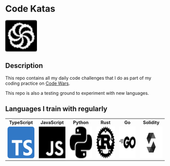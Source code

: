 # Code Katas

<img src="readme_assets/codewars.svg" alt="Code wars logo" width="100" height="100"/>

## Description

This repo contains all my daily code challenges that I do as part of my coding practice on [Code Wars](https://www.codewars.com/).

This repo is also a testing ground to experiment with new languages.

## Languages I train with regularly

<table>
  <tr>
    <th>TypeScript</th>
    <th>JavaScript</th>
    <th>Python</th>
    <th>Rust</th>
    <th>Go</th>
    <th>Solidity</th>
  </tr>
  <tr>
    <td><img src="readme_assets/ts.png" alt="Typescript" width="100" height="100"/></td>
    <td><img src="readme_assets/js.svg" alt="JavaScript" width="100" height="100"/></td>
    <td><img src="readme_assets/python.svg" alt="Python" width="100" height="100"/></td>
    <td><img src="readme_assets/rust.svg" alt="Rust" width="100" height="100"/></td>
    <td><img src="readme_assets/go.svg" alt="Go" width="100" height="100"/></td>
    <td><img src="readme_assets/solidity.svg" alt="Solidity" width="100" height="100"/></td>
  </tr>
</table>
